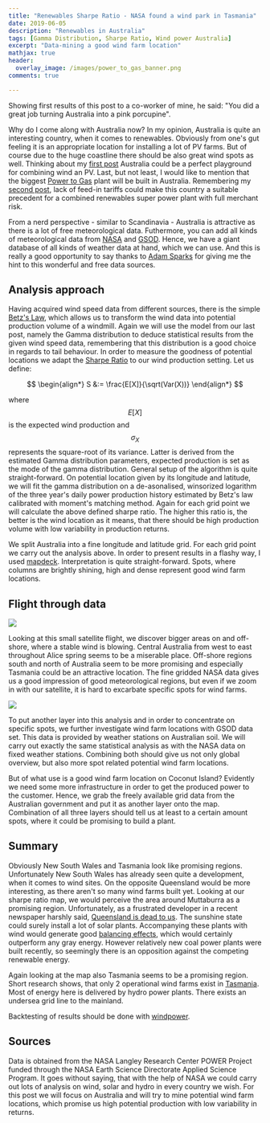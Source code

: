 ```yaml
---
title: "Renewables Sharpe Ratio - NASA found a wind park in Tasmania"
date: 2019-06-05
description: "Renewables in Australia"
tags: [Gamma Distribution, Sharpe Ratio, Wind power Australia]
excerpt: "Data-mining a good wind farm location"
mathjax: true
header:
  overlay_image: /images/power_to_gas_banner.png
comments: true

---
```

Showing first results of this post to a co-worker of mine, he said: "You did a great job turning Australia into a pink porcupine".

Why do I come along with Australia now? In my opinion, Australia is quite an interesting country, when it comes to renewables. Obviously from one's gut feeling it is an appropriate location for installing a lot of PV farms. But of course due to the huge coastline there should be also great wind spots as well. Thinking about my [first post](https://jensjuergens.github.io/werkbank/initial/) Australia could be a perfect playground for combining wind an PV. Last, but not least, I would like to mention that the biggest [Power to Gas](https://arena.gov.au/projects/jemena-power-to-gas-demonstration/) plant will be built in Australia. Remembering my [second post](https://jensjuergens.github.io/werkbank/second/), lack of feed-in tariffs could make this country a suitable precedent for a combined renewables super power plant with full merchant risk.

From a nerd perspective - similar to Scandinavia - Australia is attractive as there is a lot of free meteorological data. Futhermore, you can add all kinds of meteorological data from [NASA](https://power.larc.nasa.gov/) and [GSOD](https://ropensci.github.io/GSODR/index.html). Hence, we have a giant database of all kinds of weather data at hand, which we can use. And this is really a good opportunity to say thanks to [Adam Sparks](https://cran.r-project.org/web/packages/bomrang/index.html) for giving me the hint to this wonderful and free data sources.

## Analysis approach
Having acquired wind speed data from different sources, there is the simple [Betz's Law](https://en.wikipedia.org/wiki/Betz%27s_law), which allows us to transform the wind data into potential production volume of a windmill. Again we will use the model from our last post, namely the Gamma distribution to deduce statistical results from the given wind speed data, remembering that this distribution is a good choice in regards to tail behaviour. In order to measure the goodness of potential locations we adapt the [Sharpe Ratio](https://en.wikipedia.org/wiki/Sharpe_ratio) to our wind production setting. Let us define:

$$
\begin{align*}
S &:=  \frac{E[X]}{\sqrt(Var(X))}
\end{align*}
$$

where $$E[X]$$ is the expected wind production and $$\sigma_X$$ represents the square-root of its variance. Latter is derived from the estimated Gamma distribution parameters, expected production is set as the mode of the gamma distribution. General setup of the algorithm is quite straight-forward. On potential location given by its longitude and latitude, we will fit the gamma distribution on a de-asonalised, winsorized logarithm of the three year's daily power production history estimated by Betz's law calibrated with moment's matching method. Again for each grid point we will calculate the above defined sharpe ratio. The higher this ratio is, the better is the wind location as it means, that there should be high production volume with low variability in production returns.

We split Australia into a fine longitude and latitude grid. For each grid point we carry out the analysis above. In order to present results in a flashy way, I used [mapdeck](https://github.com/SymbolixAU/mapdeck). Interpretation is quite straight-forward. Spots, where columns are brightly shining, high and dense represent good wind farm locations.

## Flight through data

<img src="{{ site.baseurl }}/images/NASA_cellsize6000_elevscale250.gif">

Looking at this small satellite flight, we discover bigger areas on and off-shore, where a stable wind is blowing. Central Australia from west to east throughout Alice spring seems to be a miserable place. Off-shore regions south and north of Australia seem to be more promising and especially Tasmania could be an attractive location. The fine gridded NASA data gives us a good impression of good meteorological regions, but even if we zoom in with our satellite, it is hard to excarbate specific spots for wind farms.

<img src="{{ site.baseurl }}/images/GSOD_cellsize6000_elevscale250.gif">

To put another layer into this analysis and in order to concentrate on specific spots, we further investigate wind farm locations with GSOD data set. This data is provided by weather stations on Australian soil. We will carry out exactly the same statistical analysis as with the NASA data on fixed weather stations. Combining both should give us not only global overview, but also more spot related potential wind farm locations.

But of what use is a good wind farm location on Coconut Island? Evidently we need some more infrastructure in order to get the produced power to the customer. Hence, we grab the freely available grid data from the Australian government and put it as another layer onto the map. Combination of all three layers should tell us at least to a certain amount spots, where it could be promising to build a plant.


## Summary
Obviously New South Wales and Tasmania look like promising regions. Unfortunately New South Wales has already seen quite a development, when it comes to wind sites. On the opposite Queensland would be more interesting, as there aren't so many wind farms built yet. Looking at our sharpe ratio map, we would perceive the area around Muttaburra as a promising region. Unfortunately, as a frustrated developer in a recent newspaper harshly said, [Queensland is dead to us](https://reneweconomy.com.au/how-serious-is-queensland-about-its-50-per-cent-renewable-energy-target-94652/). The sunshine state could surely install a lot of solar plants. Accompanying these plants with wind would generate good [balancing effects](https://jensjuergens.github.io/werkbank/initial/), which would certainly outperform any gray energy. However relatively new coal power plants were built recently, so seemingly there is an opposition against the competing renewable energy.

Again looking at the map also Tasmania seems to be a promising region. Short research shows, that only 2 operational wind farms exist in [Tasmania](https://en.wikipedia.org/wiki/Woolnorth_Wind_Farm). Most of energy here is delivered by hydro power plants. There exists an undersea grid line to the mainland.

Backtesting of results should be done with [windpower](https://www.thewindpower.net/windfarm_map_en_10457_waterloo-wind-farm.php).

## Sources
Data is obtained from the NASA Langley Research Center POWER Project funded through the NASA Earth Science Directorate Applied Science Program. It goes without saying, that with the help of NASA we could carry out lots of analysis on wind, solar and hydro in every country we wish. For this post we will focus on Australia and will try to mine potential wind farm locations, which promise us high potential production with low variability in returns.
